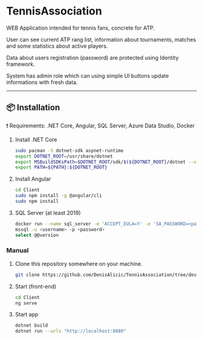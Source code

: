 # TennisAssociation

WEB Application intended for tennis fans, concrete for ATP.

User can see current ATP rang list, information about tournaments, matches and some statistics about active players.

Data about users registration (password) are protected using Identity framework.

System has admin role which can using simple UI buttons update informations with fresh data.

***
## :package: Installation
:exclamation: Requirements: .NET Core, Angular, SQL Server, Azure Data Studio, Docker

1. Install .NET Core
    ```sh
    sudo pacman -S dotnet-sdk aspnet-runtime
    export DOTNET_ROOT=/usr/share/dotnet
    export MSBuildSDKsPath=$DOTNET_ROOT/sdk/$(${DOTNET_ROOT}/dotnet --version)/Sdks
    export PATH=${PATH}:${DOTNET_ROOT}

    ```

2. Install Angular
    ```sh
    cd Client
    sudo npm install -g @angular/cli
    sudo npm install

    ```

3. SQL Server (at least 2019)
    ```sh
    docker run --name sql_server -e 'ACCEPT_EULA=Y' -e 'SA_PASSWORD=<password>' -p 1433:1433 -d mcr.microsoft.com/mssql/server
    mssql -u <username> -p <password>   
    select @@version

    ```

### Manual

1. Clone this repository somewhere on your machine.

    ```sh
    git clone https://github.com/DenisAlicic/TennisAssociation/tree/develop/TennisAssociation

    ```
2. Start (front-end)

    ```sh
    cd Client
    ng serve

    ```

3. Start app

    ```sh
    dotnet build
    dotnet run --urls "http://localhost:8080"   

    ```

